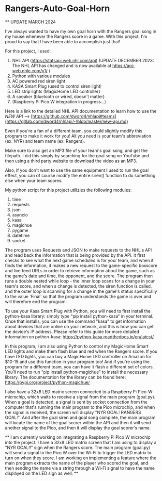 # Rangers-Auto-Goal-Horn


** UPDATE MARCH 2024



I've always wanted to have my own goal horn with the Rangers goal song in my house whenever the Rangers score in a game. With this project, I'm proud to say that I have been able to accomplish just that! 



For this project, I used:

1. NHL API (https://statsapi.web.nhl.com/api) (UPDATE DECEMBER 2023: The NHL API has changed and is now available at https://api-web.nhle.com/v1/ )
2. Python with various modules
3. AC powered red siren light
4. KASA Smart Plug (used to control siren light)
5. LED strip lights (MagicHome LED controller)
6. A speaker (bluetooth or wired, doesn't matter)
7. (Raspberry Pi Pico W integration in progress...)


Here is a link to the detailed NHL API documentation to learn how to use the *NEW* API --> [https://github.com/dword4/nhlapi#teams](https://gitlab.com/dword4/nhlapi/-/blob/master/new-api.md)

Even if you're a fan of a different team, you could slightly modify this program to make it work for you! All you need is your team's abbreviation (ex: NYR) and team name (ex: Rangers). 

Make sure to also get an MP3 file of your team's goal song, and get the filepath. I did this simply by searching for the goal song on YouTube and then using a third party website to download the video as an MP3. 

Also, if you don't want to use the same equipment I used to run the goal effect, you can of course modify the entire siren() function to do something else when your team scores. 

My python script for this project utilizies the following modules:
1. time
2. requests
3. json
4. asyncio
5. kasa 
6. magichue
7. pygame
8. datetime
9. socket

The program uses Requests and JSON to make requests to the NHL's API and read back the information that is being provided by the API. It first checks to see what the next game scheduled is
for your team, and when it finds the information, it makes a new request to the game-specific boxscore and live feed URLs in order to retrieve information about the game, such as 
the game's date and time, the opponent, and the score. The program then runs a double nested while loop - the inner loop scans for a change in your team's score, and when a change is detected, the siren function is called, and the outer loop is scanning for a change in the game's status specifically to the value 'Final' so that the program understands the game is over
and will therefore end the program. 

To use your Kasa Smart Plug with Python, you will need to first install the python-kasa library: simply type "pip install python-kasa" in your terminal. Once that installs, you can use the command "kasa" to get information about devices that are online on your network, and this is how you can get the 
device's IP address. Please refer to this guide for more detailed information on python-kasa: https://python-kasa.readthedocs.io/en/latest/

In this program, I am also using Python to control my MagicHome Smart LED lights and make them flash blue and red when the Rangers score. If you have LED lights, you can buy a MagicHome LED controller on Amazon for $10-15 and use this function in your program too! And if you're using the program for a different team, you can have it flash a different set of colors. You'll need to run "pip install python-magichue" to install the necessary library. The documentation for the library can be found here: https://pypi.org/project/python-magichue/

I also have a 32x8 LED matrix screen connected to a Raspberry Pi Pico-W microchip, which waits to receive a signal from the main program (goal.py). When a goal is detected, a signal is sent by socket connection from the computer that's running the main program to the Pico microchip, and when the signal is received, the screen will display "NYR GOAL! RANGERS GOAL!". And after the goal siren and goal song complete, the main program will locate the name of the goal scorer within the API and then it will send another signal to the Pico, and then it will display the goal scorer's name. 

** I am currently working on integrating a Raspberry Pi Pico W microchip into the project. I have a 32x8 LED matrix screen that I am using to display a "NYR GOAL!!" sign when the Rangers score. The main program (goal.py) will send a signal to the Pico W over the Wi-Fi to trigger the LED matrix to turn on when they score. I am working on implementing a feature where the main program extracts the name of the player who scored the goal, and then sending the name via a string through a Wi-Fi signal to have the name displayed on the LED sign as well. **



